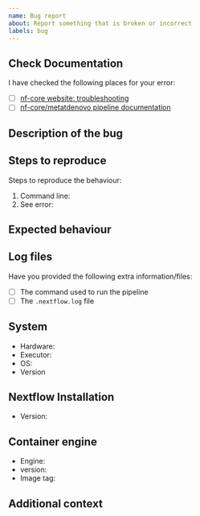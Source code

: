 ```yaml
---
name: Bug report
about: Report something that is broken or incorrect
labels: bug
---
```


<!--
# nf-core/metatdenovo bug report

Hi there!

Thanks for telling us about a problem with the pipeline.
Please delete this text and anything that's not relevant from the template below:
-->

## Check Documentation

I have checked the following places for your error:

- [ ] [nf-core website: troubleshooting](https://nf-co.re/usage/troubleshooting)
- [ ] [nf-core/metatdenovo pipeline documentation](https://nf-co.re/nf-core/metatdenovo/usage)

## Description of the bug

<!-- A clear and concise description of what the bug is. -->

## Steps to reproduce

Steps to reproduce the behaviour:

1. Command line: <!-- [e.g. `nextflow run ...`] -->
2. See error: <!-- [Please provide your error message] -->

## Expected behaviour

<!-- A clear and concise description of what you expected to happen. -->

## Log files

Have you provided the following extra information/files:

- [ ] The command used to run the pipeline
- [ ] The `.nextflow.log` file <!-- this is a hidden file in the directory where you launched the pipeline -->

## System

- Hardware: <!-- [e.g. HPC, Desktop, Cloud...] -->
- Executor: <!-- [e.g. slurm, local, awsbatch...] -->
- OS: <!-- [e.g. CentOS Linux, macOS, Linux Mint...] -->
- Version <!-- [e.g. 7, 10.13.6, 18.3...] -->

## Nextflow Installation

- Version: <!-- [e.g. 19.10.0] -->

## Container engine

- Engine: <!-- [e.g. Conda, Docker, Singularity or Podman] -->
- version: <!-- [e.g. 1.0.0] -->
- Image tag: <!-- [e.g. nfcore/metatdenovo:1.0.0] -->

## Additional context

<!-- Add any other context about the problem here. -->
